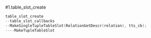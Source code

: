 #1.table_slot_create

```cpp
table_slot_create
--table_slot_callbacks
--MakeSingleTupleTableSlot(RelationGetDescr(relation), tts_cb);
----MakeTupleTableSlot
```